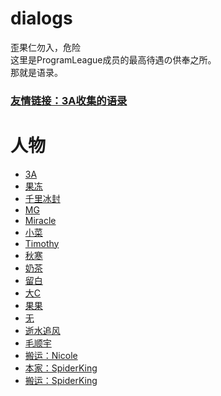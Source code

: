# dialogs

歪果仁勿入，危险<br/>
这里是ProgramLeague成员的最高待遇の供奉之所。<br/>
那就是语录。

### [友情链接：3A收集的语录](https://github.com/DogeStudio/Doge_Quotations)

# 人物

+ [3A](./dialogs/3A.md)
+ [果冻](./dialogs/Jelly.md)
+ [千里冰封](./dialogs/ice1000.md)
+ [MG](./dialogs/MG.md)
+ [Miracle](./dialogs/Miracle.md)
+ [小菜](./dialogs/cai.md)
+ [Timothy](./dialogs/Timothy.md)
+ [秋寒](./dialogs/fallfreeze.md)
+ [奶茶](./dialogs/milktea.md)
+ [留白](./dialogs/keep%23ffffff.md)
+ [大C](./dialogs/Cecilia.md)
+ [果果](./dialogs/guo.md)
+ [无](./dialogs/no.md)
+ [逝水追风](./dialogs/lostwind.md)
+ [毛顺宇](./dialogs/mmmm.md)
+ [搬运：Nicole](https://github.com/sg-first/Doge_Quotations/blob/master/Nicole_Quotations.md)
+ [本家：SpiderKing](./dialogs/SpiderKing.md)
+ [搬运：SpiderKing](https://github.com/sg-first/Doge_Quotations/blob/master/spiderking_wiki.md)
